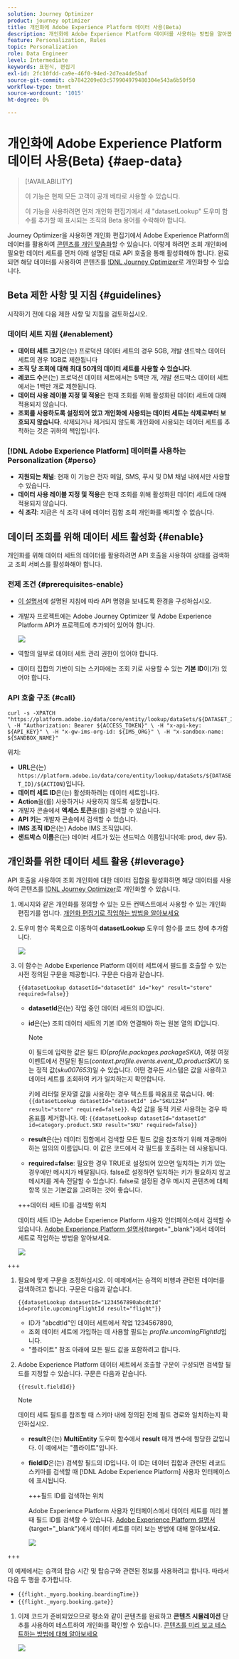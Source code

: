 ```yaml
---
solution: Journey Optimizer
product: journey optimizer
title: 개인화에 Adobe Experience Platform 데이터 사용(Beta)
description: 개인화에 Adobe Experience Platform 데이터를 사용하는 방법을 알아봅니다.
feature: Personalization, Rules
topic: Personalization
role: Data Engineer
level: Intermediate
keywords: 표현식, 편집기
exl-id: 2fc10fdd-ca9e-46f0-94ed-2d7ea4de5baf
source-git-commit: cb7842209e03c579904979480304e543a6b50f50
workflow-type: tm+mt
source-wordcount: '1015'
ht-degree: 0%

---
```


# 개인화에 Adobe Experience Platform 데이터 사용(Beta) {#aep-data}

>[!AVAILABILITY]
>
>이 기능은 현재 모든 고객이 공개 베타로 사용할 수 있습니다.
>
>이 기능을 사용하려면 먼저 개인화 편집기에서 새 &quot;datasetLookup&quot; 도우미 함수를 추가할 때 표시되는 조직의 Beta 용어를 수락해야 합니다.

Journey Optimizer을 사용하면 개인화 편집기에서 Adobe Experience Platform의 데이터를 활용하여 [콘텐츠를 개인 맞춤화](../personalization/personalize.md)할 수 있습니다. 이렇게 하려면 조회 개인화에 필요한 데이터 세트를 먼저 아래 설명된 대로 API 호출을 통해 활성화해야 합니다. 완료되면 해당 데이터를 사용하여 콘텐츠를 [!DNL Journey Optimizer](으)로 개인화할 수 있습니다.

## Beta 제한 사항 및 지침 {#guidelines}

시작하기 전에 다음 제한 사항 및 지침을 검토하십시오.

### 데이터 세트 지원 {#enablement}

* **데이터 세트 크기**&#x200B;은(는) 프로덕션 데이터 세트의 경우 5GB, 개발 샌드박스 데이터 세트의 경우 1GB로 제한됩니다
* **조직 당 조회에 대해 최대 50개의 데이터 세트를 사용할 수 있습니다**.
* **레코드 수**&#x200B;은(는) 프로덕션 데이터 세트에서는 5백만 개, 개발 샌드박스 데이터 세트에서는 1백만 개로 제한됩니다.
* **데이터 사용 레이블 지정 및 적용**&#x200B;은 현재 조회를 위해 활성화된 데이터 세트에 대해 적용되지 않습니다.
* **조회를 사용하도록 설정되어 있고 개인화에 사용되는 데이터 세트는 삭제로부터 보호되지 않습니다**. 삭제되거나 제거되지 않도록 개인화에 사용되는 데이터 세트를 추적하는 것은 귀하의 책임입니다.

### [!DNL Adobe Experience Platform] 데이터를 사용하는 Personalization {#perso}

* **지원되는 채널**: 현재 이 기능은 전자 메일, SMS, 푸시 및 DM 채널 내에서만 사용할 수 있습니다.
* **데이터 사용 레이블 지정 및 적용**&#x200B;은 현재 조회를 위해 활성화된 데이터 세트에 대해 적용되지 않습니다.
* **식 조각**: 지금은 식 조각 내에 데이터 집합 조회 개인화를 배치할 수 없습니다.

## 데이터 조회를 위해 데이터 세트 활성화 {#enable}

개인화를 위해 데이터 세트의 데이터를 활용하려면 API 호출을 사용하여 상태를 검색하고 조회 서비스를 활성화해야 합니다.

### 전제 조건 {#prerequisites-enable}

* [이 설명서](https://developer.adobe.com/journey-optimizer-apis/references/authentication/)에 설명된 지침에 따라 API 명령을 보내도록 환경을 구성하십시오.
* 개발자 프로젝트에는 Adobe Journey Optimizer 및 Adobe Experience Platform API가 프로젝트에 추가되어 있어야 합니다.

  ![](assets/aep-data-api.png)

* 역할의 일부로 데이터 세트 관리 권한이 있어야 합니다.
* 데이터 집합의 기반이 되는 스키마에는 조회 키로 사용할 수 있는 **기본 ID**&#x200B;이(가) 있어야 합니다.

### API 호출 구조 {#call}

```
curl -s -XPATCH "https://platform.adobe.io/data/core/entity/lookup/dataSets/${DATASET_ID}/${ACTION}" \ -H "Authorization: Bearer ${ACCESS_TOKEN}" \ -H "x-api-key: ${API_KEY}" \ -H "x-gw-ims-org-id: ${IMS_ORG}" \ -H "x-sandbox-name: ${SANDBOX_NAME}"
```

위치:

* **URL**&#x200B;은(는) `https://platform.adobe.io/data/core/entity/lookup/dataSets/${DATASET_ID}/${ACTION}`입니다.
* **데이터 세트 ID**&#x200B;은(는) 활성화하려는 데이터 세트입니다.
* **Action**&#x200B;을(를) 사용하거나 사용하지 않도록 설정합니다.
* 개발자 콘솔에서 **액세스 토큰**&#x200B;을(를) 검색할 수 있습니다.
* **API 키**&#x200B;는 개발자 콘솔에서 검색할 수 있습니다.
* **IMS 조직 ID**&#x200B;은(는) Adobe IMS 조직입니다.
* **샌드박스 이름**&#x200B;은(는) 데이터 세트가 있는 샌드박스 이름입니다(예: prod, dev 등).

## 개인화를 위한 데이터 세트 활용 {#leverage}

API 호출을 사용하여 조회 개인화에 대한 데이터 집합을 활성화하면 해당 데이터를 사용하여 콘텐츠를 [!DNL Journey Optimizer](으)로 개인화할 수 있습니다.

1. 메시지와 같은 개인화를 정의할 수 있는 모든 컨텍스트에서 사용할 수 있는 개인화 편집기를 엽니다. [개인화 편집기로 작업하는 방법을 알아보세요](../personalization/personalization-build-expressions.md)

1. 도우미 함수 목록으로 이동하여 **datasetLookup** 도우미 함수를 코드 창에 추가합니다.

   ![](assets/aep-data-helper.png)

1. 이 함수는 Adobe Experience Platform 데이터 세트에서 필드를 호출할 수 있는 사전 정의된 구문을 제공합니다. 구문은 다음과 같습니다.

   ```
   {{datasetLookup datasetId="datasetId" id="key" result="store" required=false}}
   ```

   * **datasetId**&#x200B;은(는) 작업 중인 데이터 세트의 ID입니다.
   * **id**&#x200B;은(는) 조회 데이터 세트의 기본 ID와 연결해야 하는 원본 열의 ID입니다.

     >[!NOTE]
     >
     >이 필드에 입력한 값은 필드 ID(*profile.packages.packageSKU*), 여정 여정 이벤트에서 전달된 필드(*context.profile.events.event_ID.productSKU*) 또는 정적 값(*sku007653*)일 수 있습니다. 어떤 경우든 시스템은 값을 사용하고 데이터 세트를 조회하여 키가 일치하는지 확인합니다.
     >
     >키에 리터럴 문자열 값을 사용하는 경우 텍스트를 따옴표로 묶습니다. 예: `{{datasetLookup datasetId="datasetId" id="SKU1234" result="store" required=false}}`. 속성 값을 동적 키로 사용하는 경우 따옴표를 제거합니다. 예: `{{datasetLookup datasetId="datasetId" id=category.product.SKU result="SKU" required=false}}`

   * **result**&#x200B;은(는) 데이터 집합에서 검색할 모든 필드 값을 참조하기 위해 제공해야 하는 임의의 이름입니다. 이 값은 코드에서 각 필드를 호출하는 데 사용됩니다.

   * **required=false**: 필요한 경우 TRUE로 설정되어 있으면 일치하는 키가 있는 경우에만 메시지가 배달됩니다. false로 설정하면 일치하는 키가 필요하지 않고 메시지를 계속 전달할 수 있습니다. false로 설정된 경우 메시지 콘텐츠에 대체 항목 또는 기본값을 고려하는 것이 좋습니다.

   +++데이터 세트 ID를 검색할 위치

   데이터 세트 ID는 Adobe Experience Platform 사용자 인터페이스에서 검색할 수 있습니다. [Adobe Experience Platform 설명서](https://experienceleague.adobe.com/en/docs/experience-platform/catalog/datasets/user-guide#view-datasets){target="_blank"}에서 데이터 세트로 작업하는 방법을 알아보세요.

   ![](assets/aep-data-dataset.png)

+++

1. 필요에 맞게 구문을 조정하십시오. 이 예제에서는 승객의 비행과 관련된 데이터를 검색하려고 합니다. 구문은 다음과 같습니다.

   ```
   {{datasetLookup datasetId="1234567890abcdtId" id=profile.upcomingFlightId result="flight"}}
   ```

   * ID가 &quot;abcdtId&quot;인 데이터 세트에서 작업 1234567890,
   * 조회 데이터 세트에 가입하는 데 사용할 필드는 *profile.uncomingFlightId*&#x200B;입니다.
   * &quot;플라이트&quot; 참조 아래에 모든 필드 값을 포함하려고 합니다.

1. Adobe Experience Platform 데이터 세트에서 호출할 구문이 구성되면 검색할 필드를 지정할 수 있습니다. 구문은 다음과 같습니다.

   ```
   {{result.fieldId}}
   ```

   >[!NOTE]
   >
   >데이터 세트 필드를 참조할 때 스키마 내에 정의된 전체 필드 경로와 일치하는지 확인하십시오.

   * **result**&#x200B;은(는) **MultiEntity** 도우미 함수에서 **result** 매개 변수에 할당한 값입니다. 이 예에서는 &quot;플라이트&quot;입니다.
   * **fieldID**&#x200B;은(는) 검색할 필드의 ID입니다. 이 ID는 데이터 집합과 관련된 레코드 스키마를 검색할 때 [!DNL Adobe Experience Platform] 사용자 인터페이스에 표시됩니다.

     +++필드 ID를 검색하는 위치

     Adobe Experience Platform 사용자 인터페이스에서 데이터 세트를 미리 볼 때 필드 ID를 검색할 수 있습니다. [Adobe Experience Platform 설명서](https://experienceleague.adobe.com/en/docs/experience-platform/catalog/datasets/user-guide#preview){target="_blank"}에서 데이터 세트를 미리 보는 방법에 대해 알아보세요.

     ![](assets/aep-data-field.png)

+++

   이 예제에서는 승객의 탑승 시간 및 탑승구와 관련된 정보를 사용하려고 합니다. 따라서 다음 두 행을 추가합니다.

   * `{{flight._myorg.booking.boardingTime}}`
   * `{{flight._myorg.booking.gate}}`

1. 이제 코드가 준비되었으므로 평소와 같이 콘텐츠를 완료하고 **콘텐츠 시뮬레이션** 단추를 사용하여 테스트하여 개인화를 확인할 수 있습니다. [콘텐츠를 미리 보고 테스트하는 방법에 대해 알아보세요](../content-management/preview-test.md)


   ![](assets/aep-data-sample.png)
